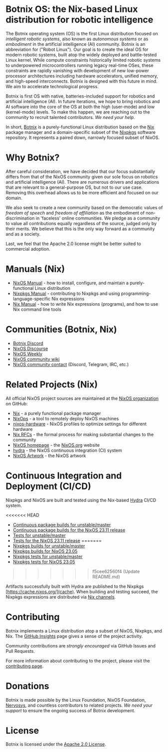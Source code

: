# Botnix OS: the Nix-based Linux distribution for robotic intelligence

The Botnix operating system (OS) is the first Linux distribution focused on *intelligent robotic systems*, also known as
*autonomous systems* or as *embodiment* in the artificial intelligence (AI) community. Botnix is an abbreviation for
("Robot Linux"). Our goal is to create the ideal OS for modern robotic systems, built atop the widely deployed and
battle-tested Linux kernel. While compute constraints historically limited robotic systems to underpowered microcontrollers
running legacy real-time OSes, these constraints are rapidly vanishing with development of new low-power processor
architectures including hardware accelerators, unified memory, and high-speed interconnects. Botnix is designed with this
future in mind. We aim to accelerate technological progress.

Botnix is first OS with native, batteries-included support for robotics and artificial intelligence (AI). In future
iterations, we hope to bring robotics and AI software into the core of the OS at both the high (user-mode) and low
(kernel-mode) levels. To make this happen, we are reaching out to the community to recruit talented contributors.
*We need your help*.

In short, [Botnix](https://github.com/nervosys/botnix/) is a purely-functional Linux distribution based on the [Nix](https://nixos.org/nix/)
package manager and a domain-specific subset of the [Nixpkgs](https://github.com/nixos/nixpkgs/) software repository.
It represents a paired down, narrowly focused subset of NixOS.

# Why Botnix?

After careful consideration, we have decided that our focus substantially differs from that of the NixOS community given our sole
focus on robotics and artificial intelligence (AI). There are numerous drivers and applications that are relevant to a
general-purpose OS, but not to our use case. Removing this overhead allows us to be more efficient and focused on our domain.

We also seek to create a new community based on the democratic values of *freedom of speech* and *freedom of affiliation* as the
embodiment of non-discrimination in 'faceless' online communities. We pledge as a community to value all contributions equally
regardless of the source, judged only by their merits. We believe that this is the only way forward as a community and as a society.

Last, we feel that the Apache 2.0 license might be better suited to commercial adoption.

# Manuals (Nix)

* [NixOS Manual](https://nixos.org/nixos/manual/) - how to install, configure, and maintain a purely-functional Linux distribution
* [Nixpkgs Manual](https://nixos.org/nixpkgs/manual/) - contributing to Nixpkgs and using programming-language-specific Nix expressions
* [Nix Manual](https://nixos.org/nix/manual/) - how to write Nix expressions (programs), and how to use Nix command line tools

# Communities (Botnix, Nix)

* [Botnix Discord](https://discord.gg/mAHUWVgM/)
* [NixOS Discourse](https://discourse.nixos.org/)
* [NixOS Weekly](https://weekly.nixos.org/)
* [NixOS community wiki](https://nixos.wiki/)
* [NixOS community contact](https://nixos.wiki/wiki/Get_In_Touch#Chat) (Discord, Telegram, IRC, etc.)

# Related Projects (Nix)

All official NixOS project sources are maintained at the [NixOS organization](https://github.com/NixOS/) on GitHub:

* [Nix](https://github.com/NixOS/nix/) - a purely functional package manager
* [NixOps](https://github.com/NixOS/nixops/) - a tool to remotely deploy NixOS machines
* [nixos-hardware](https://github.com/NixOS/nixos-hardware/) - NixOS profiles to optimize settings for different hardware
* [Nix RFCs](https://github.com/NixOS/rfcs/) - the formal process for making substantial changes to the community
* [NixOS homepage](https://github.com/NixOS/nixos-homepage/) - the [NixOS.org](https://nixos.org/) website
* [hydra](https://github.com/NixOS/hydra/) - the NixOS continuous integration (CI) system
* [NixOS Artwork](https://github.com/NixOS/nixos-artwork/) - the NixOS artwork

# Continuous Integration and Deployment (CI/CD)

Nixpkgs and NixOS are built and tested using the Nix-based [Hydra](https://hydra.nixos.org/) CI/CD system.

<<<<<<< HEAD
* [Continuous package builds for unstable/master](https://hydra.nixos.org/jobset/nixos/trunk-combined)
* [Continuous package builds for the NixOS 23.11 release](https://hydra.nixos.org/jobset/nixos/release-23.11)
* [Tests for unstable/master](https://hydra.nixos.org/job/nixos/trunk-combined/tested#tabs-constituents)
* [Tests for the NixOS 23.11 release](https://hydra.nixos.org/job/nixos/release-23.11/tested#tabs-constituents)
=======
* [Nixpkgs builds for unstable/master](https://hydra.nixos.org/jobset/nixos/trunk-combined)
* [Nixpkgs builds for NixOS 23.05](https://hydra.nixos.org/jobset/nixos/release-23.05)
* [Nixpkgs tests for unstable/master](https://hydra.nixos.org/job/nixos/trunk-combined/tested#tabs-constituents)
* [Nixpkgs tests for NixOS 23.05](https://hydra.nixos.org/job/nixos/release-23.05/tested#tabs-constituents)
>>>>>>> f5cee62560f4 (Update README.md)

Artifacts successfully built with Hydra are published to the Nixpkgs [https://cache.nixos.org/](cache).
When building and testing succeed, the Nixpkgs expressions are distributed via [Nix channels](https://nixos.org/manual/nix/stable/package-management/channels.html).

# Contributing

Botnix implements a Linux distribution atop a subset of NixOS, Nixpkgs, and Nix.
The [GitHub Insights](https://github.com/nervosys/botnix/pulse/) page gives a sense of the project activity.

Community contributions are *strongly encouraged* via GitHub Issues and Pull Requests.

For more information about contributing to the project, please visit the [contributing page](https://github.com/nervosys/botnix/blob/master/CONTRIBUTING.md).

# Donations

Botnix is made possible by the Linux Foundation, NixOS Foundation, [Nervosys](https://nervosys.ai/), and countless
contributors to related projects. *We need your support* to ensure the ongoing success of Botnix development.

# License

Botnix is licensed under the [Apache 2.0 License](LICENSE).
